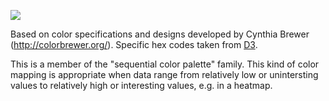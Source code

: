 ![](https://raw.githubusercontent.com/phillbaker/graphite-templates/master/colorbrewer-sequential-blues/preview.png)

Based on color specifications and designs developed by Cynthia Brewer (http://colorbrewer.org/). Specific hex codes taken from [D3](https://raw.githubusercontent.com/mbostock/d3/master/lib/colorbrewer/colorbrewer.js).


This is a member of the "sequential color palette" family. This kind of color mapping is appropriate when data range from relatively low or unintersting values to relatively high or interesting values, e.g. in a heatmap.

